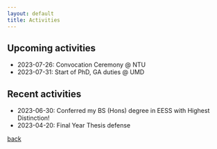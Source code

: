 ```yaml
---
layout: default
title: Activities
---
```

## Upcoming activities
- 2023-07-26: Convocation Ceremony @ NTU
- 2023-07-31: Start of PhD, GA duties @ UMD

## Recent activities
- 2023-06-30: Conferred my BS (Hons) degree in EESS with Highest Distinction!
- 2023-04-20: Final Year Thesis defense

[back](./)
